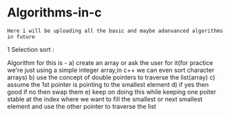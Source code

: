 # Algorithms-in-c

    Here i will be uploading all the basic and maybe adanvanced algorithms in future 
    
   1 Selection sort : 
   
   Algorithm for this is -
 a) create an array or ask the user for it(for practice we're just using a simple integer array,in c++ we can even sort character arrays)
 b) use the concept of double pointers to traverse the list(array)
 c) assume the 1st pointer is pointing to the smallest element
 d) if yes then good if no then swap them 
 e) keep on doing this while keeping one poiter stable at the index where we want to fill the smallest
    or next smallest element and use the other pointer to traverse the list
